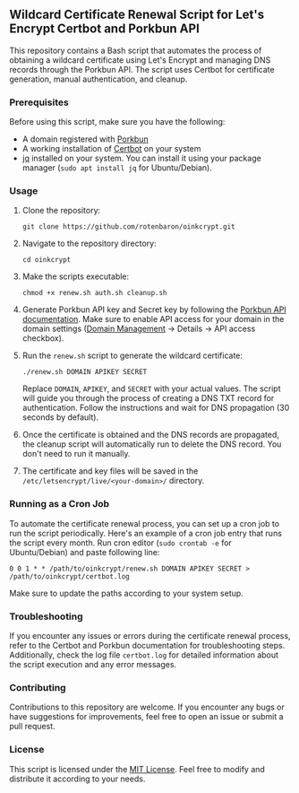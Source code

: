 ## Wildcard Certificate Renewal Script for Let's Encrypt Certbot and Porkbun API

This repository contains a Bash script that automates the process of obtaining a wildcard certificate using Let's Encrypt and managing DNS records through the Porkbun API. The script uses Certbot for certificate generation, manual authentication, and cleanup.

### Prerequisites

Before using this script, make sure you have the following:

- A domain registered with [Porkbun](https://porkbun.com/)
- A working installation of [Certbot](https://certbot.eff.org/) on your system
- [jq](https://stedolan.github.io/jq/) installed on your system. You can install it using your package manager (`sudo apt install jq` for Ubuntu/Debian).

### Usage

1. Clone the repository:

   ```shell
   git clone https://github.com/rotenbaron/oinkcrypt.git
   ```

2. Navigate to the repository directory:

   ```shell
   cd oinkcrypt
   ```

3. Make the scripts executable:

   ```shell
   chmod +x renew.sh auth.sh cleanup.sh
   ```

4. Generate Porkbun API key and Secret key by following the [Porkbun API documentation](https://porkbun.com/account/api). Make sure to enable API access for your domain in the domain settings ([Domain Management](https://porkbun.com/account/domainsSpeedy) → Details → API access checkbox).

5. Run the `renew.sh` script to generate the wildcard certificate:

   ```shell
   ./renew.sh DOMAIN APIKEY SECRET
   ```

   Replace `DOMAIN`, `APIKEY`, and `SECRET` with your actual values. The script will guide you through the process of creating a DNS TXT record for authentication. Follow the instructions and wait for DNS propagation (30 seconds by default).

6. Once the certificate is obtained and the DNS records are propagated, the cleanup script will automatically run to delete the DNS record. You don't need to run it manually.

7. The certificate and key files will be saved in the `/etc/letsencrypt/live/<your-domain>/` directory.

### Running as a Cron Job

To automate the certificate renewal process, you can set up a cron job to run the script periodically. Here's an example of a cron job entry that runs the script every month. Run cron editor (`sudo crontab -e` for Ubuntu/Debian) and paste following line:

```shell
0 0 1 * * /path/to/oinkcrypt/renew.sh DOMAIN APIKEY SECRET > /path/to/oinkcrypt/certbot.log
```

Make sure to update the paths according to your system setup.

### Troubleshooting

If you encounter any issues or errors during the certificate renewal process, refer to the Certbot and Porkbun documentation for troubleshooting steps. Additionally, check the log file `certbot.log` for detailed information about the script execution and any error messages.

### Contributing

Contributions to this repository are welcome. If you encounter any bugs or have suggestions for improvements, feel free to open an issue or submit a pull request.

### License

This script is licensed under the [MIT License](LICENSE). Feel free to modify and distribute it according to your needs.